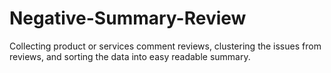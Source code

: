 # Negative-Summary-Review
Collecting product or services comment reviews, clustering the issues from reviews, and sorting the data into easy readable summary.
